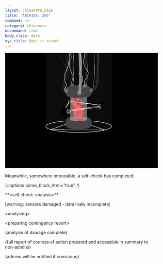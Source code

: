 ```yaml
---
layout: chiasmata_page
title: "ARCHIVE: 260"
command: ~>
category: chiasmata
nocommand: true
body_class: dark
eye_title: Does it dream?
---
```


![260](/chiasmata/images/narrative/259.png)

Meanwhile, somewhere impossible, a self-check has completed.

{::options parse_block_html="true" /}
<div class="Computer">
<p>**&lt;self check: analysis&gt;**</p>
<p>[warning: sensors damaged - data likely incomplete]</p>
<p>&lt;analysing&gt;</p>
<p>&lt;preparing contingency report&gt;</p>
<p>{analysis of damage complete}</p>
<p>{full report of courses of action prepared and accessible in summary to non-admins}</p>
<p>{admins will be notified if conscious}</p>
</div>